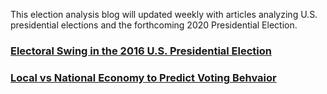 This election analysis blog will updated weekly with articles analyzing U.S. presidential elections and the forthcoming 2020 Presidential Election.

### [Electoral Swing in the 2016 U.S. Presidential Election](posts/blog1.md)

### [Local vs National Economy to Predict Voting Behvaior](posts/blog1.md)